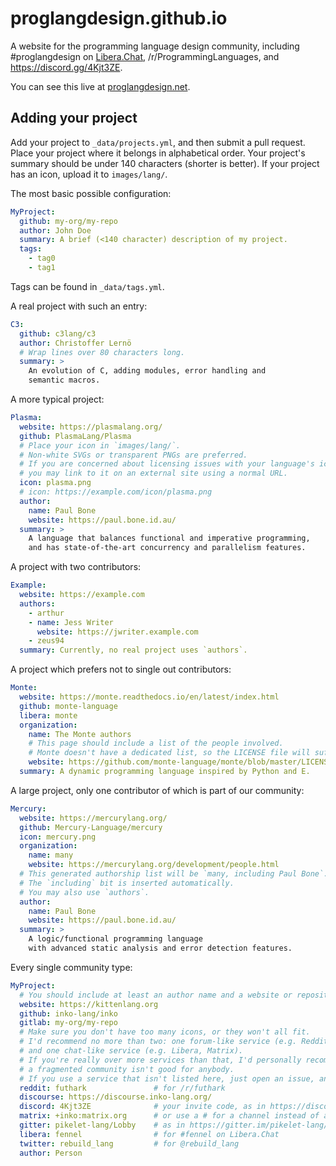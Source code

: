 # proglangdesign.github.io

A website for the programming language design community, including #proglangdesign on [Libera.Chat](https://Libera.Chat), /r/ProgrammingLanguages, and https://discord.gg/4Kjt3ZE.

You can see this live at [proglangdesign.net](https://proglangdesign.net).

## Adding your project

Add your project to `_data/projects.yml`, and then submit a pull request.
Place your project where it belongs in alphabetical order.
Your project's summary should be under 140 characters (shorter is better).
If your project has an icon, upload it to `images/lang/`.

The most basic possible configuration:
```yaml
MyProject:
  github: my-org/my-repo
  author: John Doe
  summary: A brief (<140 character) description of my project.
  tags:
    - tag0
    - tag1
```
Tags can be found in `_data/tags.yml`.

A real project with such an entry:
```yaml
C3:
  github: c3lang/c3
  author: Christoffer Lernö
  # Wrap lines over 80 characters long.
  summary: >
    An evolution of C, adding modules, error handling and
    semantic macros.
```

A more typical project:
```yaml
Plasma:
  website: https://plasmalang.org/
  github: PlasmaLang/Plasma
  # Place your icon in `images/lang/`.
  # Non-white SVGs or transparent PNGs are preferred.
  # If you are concerned about licensing issues with your language's icon,
  # you may link to it on an external site using a normal URL.
  icon: plasma.png
  # icon: https://example.com/icon/plasma.png
  author:
    name: Paul Bone
    website: https://paul.bone.id.au/
  summary: >
    A language that balances functional and imperative programming,
    and has state-of-the-art concurrency and parallelism features. 
```

A project with two contributors:
```yaml
Example:
  website: https://example.com
  authors:
    - arthur
    - name: Jess Writer
      website: https://jwriter.example.com
    - zeus94
  summary: Currently, no real project uses `authors`.
```

A project which prefers not to single out contributors:
```yaml
Monte:
  website: https://monte.readthedocs.io/en/latest/index.html
  github: monte-language
  libera: monte
  organization:
    name: The Monte authors
    # This page should include a list of the people involved.
    # Monte doesn't have a dedicated list, so the LICENSE file will suffice.
    website: https://github.com/monte-language/monte/blob/master/LICENSE
  summary: A dynamic programming language inspired by Python and E.
```

A large project, only one contributor of which is part of our community:
```yaml
Mercury:
  website: https://mercurylang.org/
  github: Mercury-Language/mercury
  icon: mercury.png
  organization:
    name: many
    website: https://mercurylang.org/development/people.html
  # This generated authorship list will be `many, including Paul Bone`.
  # The `including` bit is inserted automatically.
  # You may also use `authors`.
  author:
    name: Paul Bone
    website: https://paul.bone.id.au/
  summary: >
    A logic/functional programming language
    with advanced static analysis and error detection features.
```

Every single community type:
```yaml
MyProject:
  # You should include at least an author name and a website or repository.
  website: https://kittenlang.org
  github: inko-lang/inko
  gitlab: my-org/my-repo
  # Make sure you don't have too many icons, or they won't all fit.
  # I'd recommend no more than two: one forum-like service (e.g. Reddit, Discourse)
  # and one chat-like service (e.g. Libera, Matrix).
  # If you're really over more services than that, I'd personally recommend reconsidering;
  # a fragmented community isn't good for anybody.
  # If you use a service that isn't listed here, just open an issue, and I'll add it.
  reddit: futhark               # for /r/futhark
  discourse: https://discourse.inko-lang.org/
  discord: 4Kjt3ZE              # your invite code, as in https://discord.gg/4Kjt3ZE
  matrix: +inko:matrix.org      # or use a # for a channel instead of a group
  gitter: pikelet-lang/Lobby    # as in https://gitter.im/pikelet-lang/Lobby
  libera: fennel                # for #fennel on Libera.Chat
  twitter: rebuild_lang         # for @rebuild_lang
  author: Person
```
